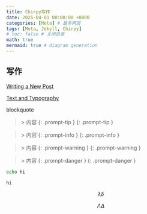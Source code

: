 ```yaml
---
title: Chirpy写作
date: 2025-04-01 00:00:00 +0800
categories: [Meta] # 最多两层
tags: [Meta, Jekyll, Chirpy]
# toc: false # 关闭目录
math: true
mermaid: true # diagram generation
---
```


## 写作

[Writing a New Post](https://chirpy.cotes.page/posts/write-a-new-post/)

[Text and Typography](https://chirpy.cotes.page/posts/text-and-typography/)

blockquote

> \> 内容  {: .prompt-tip }
{: .prompt-tip }

> \> 内容  {: .prompt-info }
{: .prompt-info }

> \> 内容  {: .prompt-warning }
{: .prompt-warning }

> \> 内容  {: .prompt-danger }
{: .prompt-danger }

```bash
echo hi
```

```
hi
```

$$
\lambda \delta
$$

$$
\Lambda \Delta
$$
